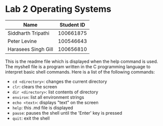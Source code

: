# **Lab 2 Operating Systems**

| **Name**            | **Student ID** |
| ------------------- | -------------- |
| Siddharth Tripathi  | 100661875      |
| Peter Levine        | 100546643      |
| Harasees Singh Gill | 100656810      |



This is the readme file which is displayed when the help command is used. The myshell file is a program written in the C programming language to interpret basic shell commands. Here is a list of the following commands:

- `cd <directory>`: changes the current directory
- `clr`: clears the screen
- `dir <directory>`: list contents of directory
- `environ`: list all environment strings
- `echo <text>`: displays "text" on the screen
- `help`: this .md file is displayed
- `pause`: pauses the shell until the 'Enter' key is pressed
- `quit`: exit the shell
